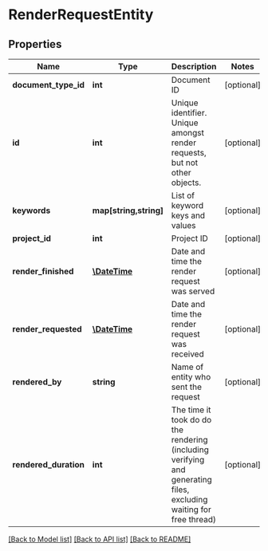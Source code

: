 # RenderRequestEntity

## Properties
Name | Type | Description | Notes
------------ | ------------- | ------------- | -------------
**document_type_id** | **int** | Document ID | [optional] 
**id** | **int** | Unique identifier. Unique amongst render requests, but not other objects. | [optional] 
**keywords** | **map[string,string]** | List of keyword keys and values | [optional] 
**project_id** | **int** | Project ID | [optional] 
**render_finished** | [**\DateTime**](\DateTime.md) | Date and time the render request was served | [optional] 
**render_requested** | [**\DateTime**](\DateTime.md) | Date and time the render request was received | [optional] 
**rendered_by** | **string** | Name of entity who sent the request | [optional] 
**rendered_duration** | **int** | The time it took do do the rendering (including verifying and generating files, excluding waiting for free thread) | [optional] 

[[Back to Model list]](../README.md#documentation-for-models) [[Back to API list]](../README.md#documentation-for-api-endpoints) [[Back to README]](../README.md)


